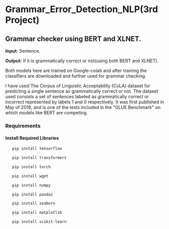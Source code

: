 # Grammar_Error_Detection_NLP(3rd Project)
## Grammar checker using BERT and XLNET.

**Input:** Sentence.

**Output:** If it is grammatically correct or not(using both BERT and XLNET).

Both models here are trained on Google-colab and after training the classifiers are downloaded and further used for grammar checking. 

I have used The Corpus of Linguistic Acceptability (CoLA) dataset for predicting a single sentence as grammatically correct or not. The dataset used consists a set of sentences labeled as grammatically correct or incorrect represented by labels 1 and 0 respectively. It was first published in May of 2018, and is one of the tests included in the "GLUE Benchmark" on which models like BERT are competing.

### Requirements
#### Install Required Libraries

```bash
   pip install tensorflow
```
```bash
   pip install transformers
```
```bash
   pip install torch
```
```bash
   pip install wget
```
```bash
   pip install numpy 
```
```bash
   pip install pandas
```
```bash
   pip install seaborn
```
```bash
   pip install matplotlib
```
```bash
   pip install scikit-learn
```
